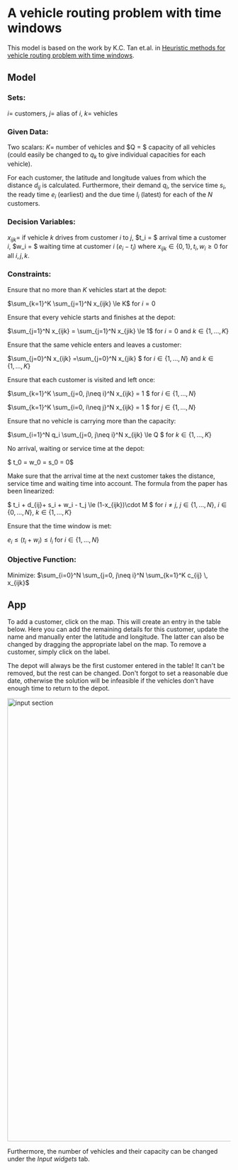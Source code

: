 # A vehicle routing problem with time windows

This model is based on the work by K.C. Tan et.al. in  [Heuristic methods for vehicle routing problem with time windows](https://doi.org/10.1016/S0954-1810(01)00005-X).

## Model
### Sets:
$i =$ customers, $j =$ alias of $i$, $k =$ vehicles

### Given Data:
Two scalars: $K =$ number of vehicles and $Q = $ capacity of all vehicles (could easily be changed to $q_k$ to give individual capacities for each vehicle).

For each customer, the latitude and longitude values from which the distance $d_{ij}$ is calculated. Furthermore, their demand $q_i$, the service time $s_i$, the ready time $e_i$ (earliest) and the due time $l_i$ (latest) for each of the $N$ customers. 

### Decision Variables:
$x_{ijk} =$ if vehicle $k$ drives from customer $i$ to $j$, $t_i = $ arrival time a customer $i$, $w_i = $ waiting time at customer $i$ ($e_i-t_i$) where $x_{ijk} \in  \{ 0,1\}, t_i, w_i  \ge0$ for all $i,j,k$.

### Constraints:
Ensure that no more than $K$ vehicles start at the depot:

$\sum_{k=1}^K \sum_{j=1}^N x_{ijk} \le K$ for $i=0$

Ensure that every vehicle starts and finishes at the depot:

$\sum_{j=1}^N x_{ijk} = \sum_{j=1}^N x_{jik} \le 1$ for $i=0$ and $k \in \{ 1,...,K \}$

Ensure that the same vehicle enters and leaves a customer:

$\sum_{j=0}^N x_{ijk} =\sum_{j=0}^N x_{jik} $ for $i \in \{ 1,...,N \}$ and $k \in \{ 1,...,K \}$

Ensure that each customer is visited and left once:

$\sum_{k=1}^K \sum_{j=0, j\neq i}^N x_{ijk} = 1 $ for  $i \in \{ 1,...,N \}$

$\sum_{k=1}^K \sum_{i=0, i\neq j}^N x_{ijk} = 1 $ for  $j \in \{ 1,...,N \}$

Ensure that no vehicle is carrying more than the capacity:

$\sum_{i=1}^N q_i \sum_{j=0, j\neq i}^N x_{ijk} \le Q $ for  $k \in \{ 1,...,K \}$

No arrival, waiting or service time at the depot:

$ t_0 = w_0 = s_0 = 0$

Make sure that the arrival time at the next customer takes the distance, service time and waiting time into account. The formula from the paper has been linearized:

$ t_i + d_{ij}+ s_i + w_i - t_j \le  (1-x_{ijk})\cdot M $   for $i\neq j$, $j \in \{ 1,...,N \}$, $i \in \{ 0,...,N \}$, $k \in \{ 1,...,K \}$

Ensure that the time window is met:

$e_i \le (t_i +w_i) \le l_i$  for  $i \in \{ 1,...,N \}$

### Objective Function:

Minimize: $\sum_{i=0}^N \sum_{j=0, j\neq i}^N \sum_{k=1}^K c_{ij} \, x_{ijk}$

## App

To add a customer, click on the map. This will create an entry in the table below. Here you can add the remaining details for this customer, update the name and manually enter the latitude and longitude. The latter can also be changed by dragging the appropriate label on the map. To remove a customer, simply click on the label.

The depot will always be the first customer entered in the table! It can't be removed, but the rest can be changed. Don't forgot to set a reasonable due date, otherwise the solution will be infeasible if the vehicles don't have enough time to return to the depot.

<img src="/static_vehicle_routing_tw/input_demo.png" alt="input section" width="1000"/>


Furthermore, the number of vehicles and their capacity can be changed under the *Input widgets* tab.
